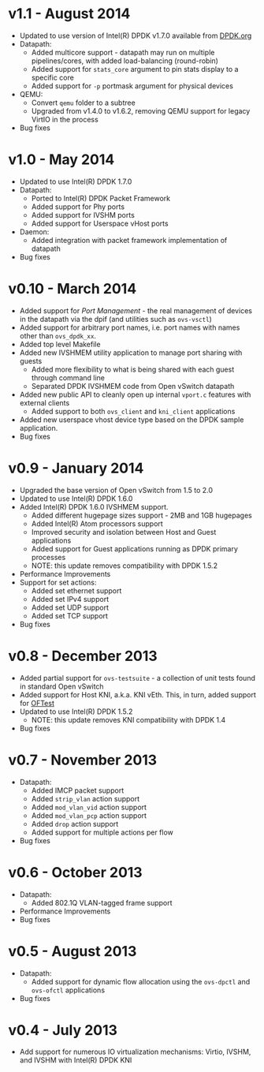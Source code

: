 # v1.1 - August 2014

- Updated to use version of Intel(R) DPDK v1.7.0 available from [DPDK.org](http://www.dpdk.org/)
- Datapath:
  - Added multicore support - datapath may run on multiple pipelines/cores, with added load-balancing (round-robin)
  - Added support for `stats_core` argument to pin stats display to a specific core
  - Added support for `-p` portmask argument for physical devices
- QEMU:
  - Convert `qemu` folder to a subtree
  - Upgraded from v1.4.0 to v1.6.2, removing QEMU support for legacy VirtIO in the process
- Bug fixes

# v1.0 - May 2014

- Updated to use Intel(R) DPDK 1.7.0
- Datapath:
  - Ported to Intel(R) DPDK Packet Framework
  - Added support for Phy ports
  - Added support for IVSHM ports
  - Added support for Userspace vHost ports
- Daemon:
  - Added integration with packet framework implementation of datapath
- Bug fixes

# v0.10 - March 2014

- Added support for *Port Management* - the real management of devices in the
  datapath via the dpif (and utilities such as `ovs-vsctl`)
- Added support for arbitrary port names, i.e. port names with names other
  than `ovs_dpdk_xx`.
- Added top level Makefile
- Added new IVSHMEM utility application to manage port sharing with guests
  - Added more flexibility to what is being shared with each guest through command line
  - Separated DPDK IVSHMEM code from Open vSwitch datapath
- Added new public API to cleanly open up internal `vport.c` features with external clients
  - Added support to both `ovs_client` and `kni_client` applications
- Added new userspace vhost device type based on the DPDK sample application.
- Bug fixes

# v0.9 - January 2014

- Upgraded the base version of Open vSwitch from 1.5 to 2.0
- Updated to use Intel(R) DPDK 1.6.0
- Added Intel(R) DPDK 1.6.0 IVSHMEM support.
  - Added different hugepage sizes support - 2MB and 1GB hugepages
  - Added Intel(R) Atom processors support
  - Improved security and isolation between Host and Guest applications
  - Added support for Guest applications running as DPDK primary processes
  - NOTE: this update removes compatibility with DPDK 1.5.2
- Performance Improvements
- Support for set actions:
  - Added set ethernet support
  - Added set IPv4 support
  - Added set UDP support
  - Added set TCP support
- Bug fixes

# v0.8 - December 2013

- Added partial support for `ovs-testsuite` - a collection of unit tests found in standard Open vSwitch
- Added support for Host KNI, a.k.a. KNI vEth. This, in turn, added support for [OFTest](http://www.projectfloodlight.org/oftest/)
- Updated to use Intel(R) DPDK 1.5.2
  - NOTE: this update removes KNI compatibility with DPDK 1.4
- Bug fixes

# v0.7 - November 2013

- Datapath:
  - Added IMCP packet support
  - Added `strip_vlan` action support
  - Added `mod_vlan_vid` action support
  - Added `mod_vlan_pcp` action support
  - Added `drop` action support
  - Added support for multiple actions per flow
- Bug fixes

# v0.6 - October 2013

- Datapath:
  - Added 802.1Q VLAN-tagged frame support
- Performance Improvements
- Bug fixes

# v0.5 - August 2013

- Datapath:
  - Added support for dynamic flow allocation using the `ovs-dpctl` and `ovs-ofctl` applications
- Bug fixes

# v0.4 - July 2013

- Add support for numerous IO virtualization mechanisms: Virtio, IVSHM, and IVSHM with Intel(R) DPDK KNI

